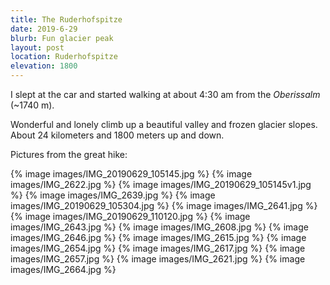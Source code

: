 ```yaml
---
title: The Ruderhofspitze
date: 2019-6-29
blurb: Fun glacier peak
layout: post
location: Ruderhofspitze
elevation: 1800
---
```


I slept at the car and started walking at about 4:30 am from the *Oberissalm*
(~1740 m).

Wonderful and lonely climb up a beautiful valley and frozen glacier slopes.
About 24 kilometers and 1800 meters up and down.

Pictures from the great hike:

{% image images/IMG_20190629_105145.jpg %}
{% image images/IMG_2622.jpg %}
{% image images/IMG_20190629_105145v1.jpg %}
{% image images/IMG_2639.jpg %}
{% image images/IMG_20190629_105304.jpg  %}
{% image images/IMG_2641.jpg %}
{% image images/IMG_20190629_110120.jpg %}
{% image images/IMG_2643.jpg %}
{% image images/IMG_2608.jpg %}
{% image images/IMG_2646.jpg %}
{% image images/IMG_2615.jpg %}
{% image images/IMG_2654.jpg %}
{% image images/IMG_2617.jpg %}
{% image images/IMG_2657.jpg %}
{% image images/IMG_2621.jpg %}
{% image images/IMG_2664.jpg %}
